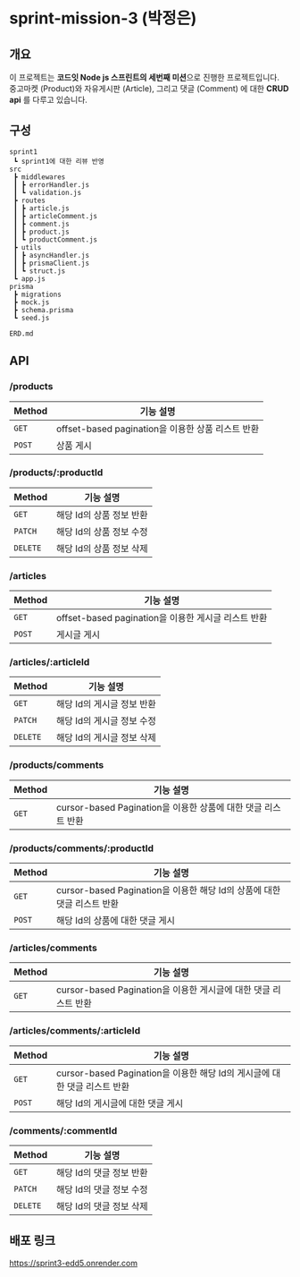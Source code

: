 # sprint-mission-3 (박정은)

## 개요
  이 프로젝트는 **코드잇 Node js 스프린트의 세번째 미션**으로 진행한 프로젝트입니다.   
  중고마켓 (Product)와 자유게시판 (Article), 그리고 댓글 (Comment) 에 대한 **CRUD api** 를 다루고 있습니다. 

## 구성

```
sprint1
 ┗ sprint1에 대한 리뷰 반영
src
 ┣ middlewares
 ┃ ┣ errorHandler.js
 ┃ ┗ validation.js
 ┣ routes
 ┃ ┣ article.js
 ┃ ┣ articleComment.js
 ┃ ┣ comment.js
 ┃ ┣ product.js
 ┃ ┗ productComment.js
 ┣ utils
 ┃ ┣ asyncHandler.js
 ┃ ┣ prismaClient.js
 ┃ ┗ struct.js
 ┗ app.js
prisma
 ┣ migrations
 ┣ mock.js
 ┣ schema.prisma
 ┗ seed.js

ERD.md

```


## API 
###  /products
| Method | 기능 설명 |
|--------|-------------------------------------------|
| `GET` | offset-based pagination을 이용한 상품 리스트 반환 |
| `POST` | 상품 게시 |

###  /products/:productId
| Method | 기능 설명 |
|--------|-------------------------------------------|
| `GET` | 해당 Id의 상품 정보 반환 |
| `PATCH` | 해당 Id의 상품 정보 수정 |
| `DELETE` | 해당 Id의 상품 정보 삭제 |


###  /articles
| Method | 기능 설명 |
|--------|-------------------------------------------|
| `GET` | offset-based pagination을 이용한 게시글 리스트 반환 |
| `POST` | 게시글 게시 |

###  /articles/:articleId
| Method | 기능 설명 |
|--------|-------------------------------------------|
| `GET` | 해당 Id의 게시글 정보 반환 |
| `PATCH` | 해당 Id의 게시글 정보 수정 |
| `DELETE` | 해당 Id의 게시글 정보 삭제 |

###  /products/comments
| Method | 기능 설명 |
|--------|-------------------------------------------|
| `GET` | cursor-based Pagination을 이용한 상품에 대한 댓글 리스트 반환 |

###  /products/comments/:productId
| Method | 기능 설명 |
|--------|-------------------------------------------|
| `GET` | cursor-based Pagination을 이용한 해당 Id의 상품에 대한 댓글 리스트 반환 |
| `POST` |해당 Id의 상품에 대한 댓글 게시 |

###  /articles/comments
| Method | 기능 설명 |
|--------|-------------------------------------------|
| `GET` | cursor-based Pagination을 이용한 게시글에 대한 댓글 리스트 반환 |

###  /articles/comments/:articleId
| Method | 기능 설명 |
|--------|-------------------------------------------|
| `GET` | cursor-based Pagination을 이용한 해당 Id의 게시글에 대한 댓글 리스트 반환 |
| `POST` |해당 Id의 게시글에 대한 댓글 게시 |

###  /comments/:commentId
| Method | 기능 설명 |
|--------|-------------------------------------------|
| `GET` | 해당 Id의 댓글 정보 반환 |
| `PATCH` | 해당 Id의 댓글 정보 수정 |
| `DELETE` | 해당 Id의 댓글 정보 삭제 |


## 배포 링크
https://sprint3-edd5.onrender.com
